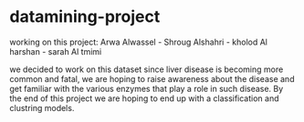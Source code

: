 # datamining-project
working on this project:
Arwa Alwassel -
Shroug Alshahri -
kholod Al harshan -
sarah Al tmimi

we decided to work on this dataset since liver disease is becoming more common and fatal, we are hoping to raise awareness about the disease
and get familiar with the various enzymes that play a role in such disease. By the end of this project we are hoping to end up with a classification and clustring models.
